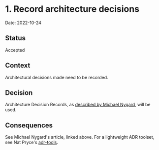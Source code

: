 # 1. Record architecture decisions

Date: 2022-10-24

## Status

Accepted

## Context

Architectural decisions made need to be recorded.

## Decision

Architecture Decision Records, as [described by Michael Nygard](http://thinkrelevance.com/blog/2011/11/15/documenting-architecture-decisions), will be used.

## Consequences

See Michael Nygard's article, linked above. For a lightweight ADR toolset, see Nat Pryce's [adr-tools](https://github.com/npryce/adr-tools).
